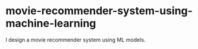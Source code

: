 # movie-recommender-system-using-machine-learning
I design a movie recommender system using ML models.

